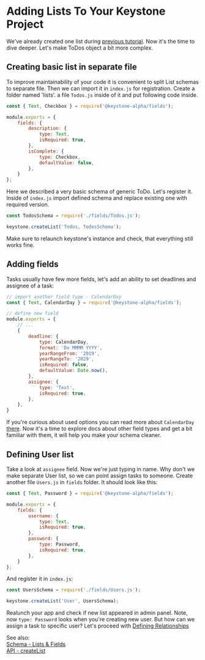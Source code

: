 <!--[meta]
section: guides
title: Adding Lists To Your Keystone Project
[meta]-->

# Adding Lists To Your Keystone Project

We've already created one list during [previous tutorial](./new-project.md).
Now it's the time to dive deeper. Let's make ToDos object a bit more complex.

## Creating basic list in separate file

To improve maintainability of your code it is convenient to split List schemas to separate file. Then we can import it in `index.js` for registration. Create a folder
named 'lists'. a file `Todos.js` inside of it and put following code inside.

```javascript
const { Text, Checkbox } = require('@keystone-alpha/fields');

module.exports = {
    fields: {
        description: {
            type: Text,
            isRequired: true,
        },
        isComplete: {
            type: Checkbox,
            defaultValue: false,
        },
    }
};
```
Here we described a very basic schema of generic ToDo. Let's register it.
Inside of `index.js` import defined schema and replace existing one with required version.
```javascript
const TodosSchema = require('./fields/Todos.js');

keystone.createList('Todos, TodosSchema');
```

Make sure to relaunch keystone's instance and check, that everything still works fine.

## Adding fields

Tasks usually have few more fields, let's add an ability to set deadlines and assignee of a task:
```javascript
// import another field type - CalendarDay
const { Text, CalendarDay } = require('@keystone-alpha/fields');

// define new field
module.exports = {
    // ...
    {
        deadline: {
            type: CalendarDay,
            format: 'Do MMMM YYYY',
            yearRangeFrom: '2019',
            yearRangeTo: '2029',
            isRequired: false,
            defaultValue: Date.now(),
        },
        assignee: {
            type: 'Text',
            isRequired: true,
        },
    },
}
```
If you're curious about used options you can read more about `CalendarDay` [there](../../packages/fields/src/types/CalendarDay/README.md). Now it's a time to explore docs about other field types and get a bit familiar with them, it will help you make your schema cleaner.

## Defining User list

Take a look at `assignee` field. Now we're just typing in name. Why don't we make separate User list, so we can point assign tasks to someone.
Create another file `Users.js` in `fields` folder. It should look like this:
```javascript
const { Text, Password } = require('@keystone-alpha/fields');

module.exports = {
	fields: {
		username: {
			type: Text,
			isRequired: true,
		},
		password: {
			type: Password,
			isRequired: true,
		},
	}
};
```
And register it in `index.js`:
```javascript
const UsersSchema = require('./fields/Users.js');

keystone.createList('User', UsersSchema);
```
Realunch your app and check if new list appeared in admin panel. Note, now `type: Password` looks when you're creating new user. But how can we assign a task to specific user? Let's proceed with [Defining Relationships](./relationships.md)

See also:\
[Schema - Lists & Fields](../discussions/schema.md)\
[API - createList](../api/create-list.md)
